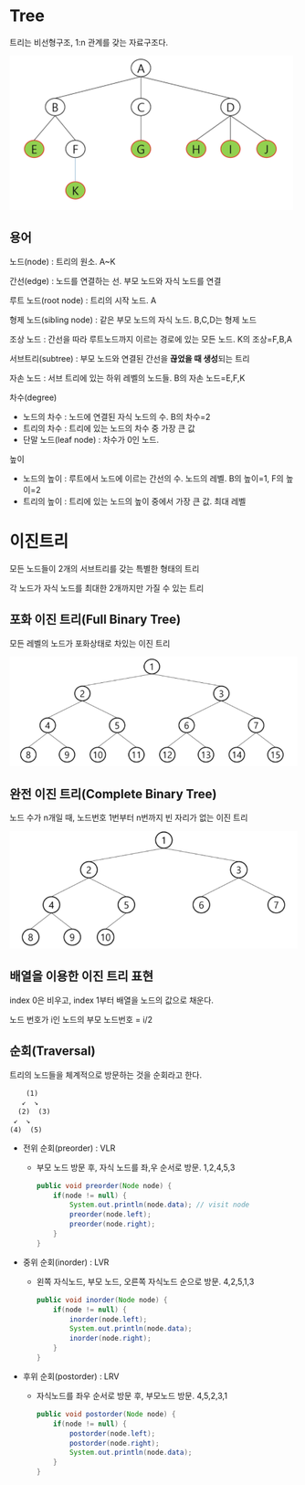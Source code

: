 # Tree
트리는 비선형구조, 1:n 관계를 갖는 자료구조다.

![image-20210215005951475](images/image-20210215005951475.png)

## 용어
노드(node) : 트리의 원소. A~K

간선(edge) : 노드를 연결하는 선. 부모 노드와 자식 노드를 연결

루트 노드(root node) : 트리의 시작 노드. A

형제 노드(sibling node) : 같은 부모 노드의 자식 노드. B,C,D는 형제 노드

조상 노드 : 간선을 따라 루트노드까지 이르는 경로에 있는 모든 노드. K의 조상=F,B,A

서브트리(subtree) : 부모 노드와 연결된 간선을 **끊었을 때 생성**되는 트리

자손 노드 : 서브 트리에 있는 하위 레벨의 노드들. B의 자손 노드=E,F,K

차수(degree)

- 노드의 차수 : 노드에 연결된 자식 노드의 수. B의 차수=2
- 트리의 차수 : 트리에 있는 노드의 차수 중 가장 큰 값
- 단말 노드(leaf node) : 차수가 0인 노드.

높이

- 노드의 높이 : 루트에서 노드에 이르는 간선의 수. 노드의 레벨. B의 높이=1, F의 높이=2
- 트리의 높이 : 트리에 있는 노드의 높이 중에서 가장 큰 값. 최대 레벨






# 이진트리

모든 노드들이 2개의 서브트리를 갖는 특별한 형태의 트리

각 노드가 자식 노드를 최대한 2개까지만 가질 수 있는 트리

## 포화 이진 트리(Full Binary Tree)

모든 레벨의 노드가 포화상태로 차있는 이진 트리

![image-20210215010429878](images/image-20210215010429878.png)



## 완전 이진 트리(Complete Binary Tree)

노드 수가 n개일 때, 노드번호 1번부터 n번까지 빈 자리가 없는 이진 트리

![image-20210215010524426](images/image-20210215010524426.png) 



## 배열을 이용한 이진 트리 표현

index 0은 비우고, index 1부터 배열을 노드의 값으로 채운다.

노드 번호가 i인 노드의 부모 노드번호 = i/2



## 순회(Traversal)

트리의 노드들을 체계적으로 방문하는 것을 순회라고 한다.

```
    (1)
   ↙  ↘
  (2)  (3)
 ↙  ↘
(4)  (5)     

```



- 전위 순회(preorder) : VLR

  - 부모 노드 방문 후, 자식 노드를 좌,우 순서로 방문. 1,2,4,5,3

    ```java
    public void preorder(Node node) {
        if(node != null) {
            System.out.println(node.data); // visit node
            preorder(node.left);
            preorder(node.right);
        }
    }
    ```

    

- 중위 순회(inorder) : LVR

  - 왼쪽 자식노드, 부모 노드, 오른쪽 자식노드 순으로 방문. 4,2,5,1,3

    ```java
    public void inorder(Node node) {
        if(node != null) {
            inorder(node.left);
            System.out.println(node.data);
            inorder(node.right);
        }
    }
    ```

    

- 후위 순회(postorder) : LRV

  - 자식노드를 좌우 순서로 방문 후, 부모노드 방문. 4,5,2,3,1

    ```java
    public void postorder(Node node) {
        if(node != null) {
            postorder(node.left);
            postorder(node.right);
            System.out.println(node.data);
        }
    }
    ```

    